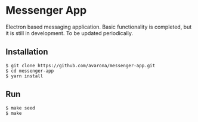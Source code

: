 # Messenger App

Electron based messaging application. Basic functionality is completed, but it is still in development. To be updated periodically.

## Installation

```
$ git clone https://github.com/avarona/messenger-app.git
$ cd messenger-app
$ yarn install
```

## Run

```
$ make seed
$ make
```
